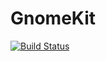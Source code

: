 GnomeKit
========

[![Build Status](https://travis-ci.org/TokenGnome/GnomeKit.png?branch=master)](https://travis-ci.org/TokenGnome/GnomeKit)
